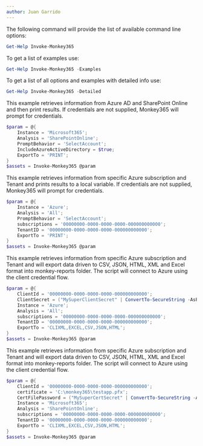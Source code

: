 ```yaml
---
author: Juan Garrido
---
```


The following command will provide the list of available command line options:
``` powershell
Get-Help Invoke-Monkey365
```

To get a list of examples use:
``` powershell
Get-Help Invoke-Monkey365 -Examples
```

To get a list of all options and examples with detailed info use:
``` powershell
Get-Help Invoke-Monkey365 -Detailed
```

This example retrieves information from Azure AD and SharePoint Online and then print results. If credentials are not supplied, Monkey365 will prompt for credentials.
``` powershell
$param = @{
    Instance = 'Microsoft365';
    Analysis = 'SharePointOnline';
    PromptBehavior = 'SelectAccount';
    IncludeAzureActiveDirectory = $true;
    ExportTo = 'PRINT';
}
$assets = Invoke-Monkey365 @param
```

This example retrieves information from specific Azure subscription and Tenant and prints results to a local variable. If credentials are not supplied, Monkey365 will prompt for credentials.
``` powershell
$param = @{
    Instance = 'Azure';
    Analysis = 'All';
    PromptBehavior = 'SelectAccount';
    subscriptions = '00000000-0000-0000-0000-000000000000';
    TenantID = '00000000-0000-0000-0000-000000000000';
    ExportTo = 'PRINT';
}
$assets = Invoke-Monkey365 @param
```

This example retrieves information from specific Azure subscription and Tenant and will export data driven to CSV, JSON, HTML, XML and Excel format into monkey-reports folder. The script will connect to Azure using the client credential flow.
``` powershell
$param = @{
    ClientId = '00000000-0000-0000-0000-000000000000';
    ClientSecret = ("MySuperClientSecret" | ConvertTo-SecureString -AsPlainText -Force)
    Instance = 'Azure';
    Analysis = 'All';
    subscriptions = '00000000-0000-0000-0000-000000000000';
    TenantID = '00000000-0000-0000-0000-000000000000';
    ExportTo = 'CLIXML,EXCEL,CSV,JSON,HTML';
}
$assets = Invoke-Monkey365 @param
```

This example retrieves information from specific Azure subscription and Tenant and will export data driven to CSV, JSON, HTML, XML and Excel format into monkey-reports folder. The script will connect to Azure using the client credential flow.
``` powershell
$param = @{
    ClientId = '00000000-0000-0000-0000-000000000000';
    certificate = 'C:\monkey365\testapp.pfx';
    CertFilePassword = ("MySuperCertSecret" | ConvertTo-SecureString -AsPlainText -Force);
    Instance = 'Microsoft365';
    Analysis = 'SharePointOnline';
    subscriptions = '00000000-0000-0000-0000-000000000000';
    TenantID = '00000000-0000-0000-0000-000000000000';
    ExportTo = 'CLIXML,EXCEL,CSV,JSON,HTML';
}
$assets = Invoke-Monkey365 @param
```